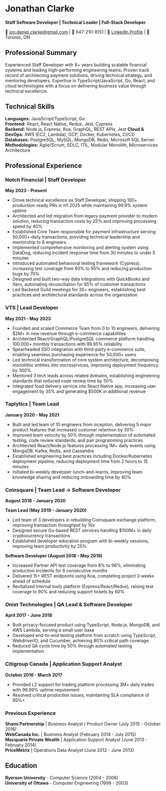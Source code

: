 # Jonathan Clarke
**Staff Software Developer | Technical Leader | Full-Stack Developer**

📧 jon.daniel.clarke@gmail.com | 📱 647-210-8151 | 💼 [LinkedIn Profile](https://www.linkedin.com/in/jon-daniel-clarke/) | 📍 Toronto, ON

## Professional Summary
Experienced Staff Developer with 8+ years building scalable financial systems and leading high-performing engineering teams. Proven track record of architecting payment solutions, driving technical strategy, and mentoring developers. Expertise in TypeScript/JavaScript, Go, React, and cloud technologies with a focus on delivering business value through technical excellence.

## Technical Skills
**Languages:** JavaScript/TypeScript, Go  
**Frontend:** React, React Native, Redux, Jest, Cypress  
**Backend:** Node.js, Express, Koa, GraphQL, REST APIs, Jest
**Cloud & DevOps:** AWS (EC2, Lambda), GCP, Docker, Kubernetes, CI/CD  
**Databases:** PostgreSQL, MySQL, MongoDB, Redis, Microsoft SQL Server  
**Methodologies:** Agile/Scrum, SDLC, ITIL, Modular Monolith, Microservices Architecture

## Professional Experience

### Notch Financial | Staff Developer
**May 2023 - Present**

* Drove technical excellence as Staff Developer, shipping 100+ production-ready PRs in H1 2025 while maintaining 99.9% system uptime
* Architected and led migration from legacy payment provider to modern solution, reducing transaction costs by 25% and improving processing speed by 40%
* Established Core Team responsible for payment infrastructure serving 50,000+ daily transactions, providing technical leadership and mentorship to 8 engineers
* Implemented comprehensive monitoring and alerting system using DataDog, reducing incident response time from 30 minutes to under 5 minutes
* Introduced automated behavioral testing framework (Cypress), increasing test coverage from 60% to 95% and reducing production bugs by 70%
* Designed and built two-way data integrations with QuickBooks and Xero, automating reconciliation for 85% of customer transactions
* Led Backend Guild meetings for 30+ engineers, establishing best practices and architectural standards across the organization

### VTS | Lead Developer
**May 2021 - May 2023**

* Founded and scaled Commerce Team from 0 to 10 engineers, delivering $2M+ in new revenue through e-commerce capabilities
* Architected React/GraphQL/PostgreSQL commerce platform handling 100,000+ monthly transactions with 99.95% reliability
* Spearheaded SSO integration with third-party e-commerce suite, enabling seamless purchasing experience for 50,000+ users
* Led technical transformation of core system architecture, decomposing monolithic entities into microservices, improving deployment frequency by 300%
* Mentored 3 tech leads across related domains, establishing engineering standards that reduced code review time by 50%
* Integrated food delivery service into React Native app, increasing user engagement by 35% and generating $500K in additional revenue

### Taplytics | Team Lead
**January 2020 - May 2021**

* Built and led team of 10 engineers from inception, delivering 5 major product features that increased customer retention by 30%
* Improved team velocity by 50% through implementation of automated testing, code review standards, and pair programming practices
* Architected React/Node.js features processing 1M+ daily events using MongoDB, Kafka, Redis, and Cassandra
* Established engineering best practices including Docker/Kubernetes deployment pipeline, reducing deployment time from 2 hours to 15 minutes
* Initiated bi-weekly developer lunch-and-learns, improving team knowledge sharing and reducing onboarding time by 40%

### Coinsquare | Team Lead → Software Developer
**August 2018 - January 2020**

**Team Lead (May 2019 - January 2020)**
* Led team of 3 developers in rebuilding Coinsquare exchange platform, improving transaction throughput by 10x
* Designed secure Go-based REST services handling $100M+ in daily cryptocurrency transactions
* Established developer education program with bi-weekly sessions, improving team productivity by 25%

**Software Developer (August 2018 - May 2019)**
* Increased Partner API test coverage from 8% to 96%, eliminating production incidents for 6 consecutive months
* Delivered 15+ REST endpoints using Koa, completing project 3 weeks ahead of schedule
* Revitalized internal tools platform (Express/React/Redux), raising test coverage to 90% and reducing support tickets by 60%

### Onist Technologies | QA Lead & Software Developer
**April 2017 - June 2018**

* Built privacy-focused product using TypeScript, Node.js, MongoDB, and AWS Lambda, serving a small user base
* Developed end-to-end testing platform from scratch using TypeScript, WebdriverIO, and Cucumber, achieving 80% critical path coverage
* Reduced QA cycle time by 50% through automated testing implementation

### Citigroup Canada | Application Support Analyst
**October 2016 - March 2017**

* Provided L2 support for trading platform processing 3M+ daily trades with 99.99% uptime requirement
* Resolved critical production issues, maintaining SLA compliance of 95%+

### Previous Experience

**Shomi Partnership** | Business Analyst / Product Owner (July 2015 - October 2016)  
**WebCanada Inc.** | Business Analyst (February 2014 - July 2015)  
**Macquarie Private Wealth** | Application Support Analyst (June 2013 - February 2014)  
**PriceMetrix** | Operations Data Analyst (June 2012 - June 2013)

## Education
**Ryerson University** - Computer Science (2004 - 2006)  
**University of Ottawa** - Computer Engineering (1999 - 2003)